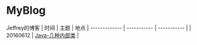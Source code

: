 # MyBlog
Jeffrey的博客
| 时间 | 主题 | 地点
| ------------- | ----------- | ----------- |
| 20160612 | [Java-几种内部类](https://github.com/jeffrey1995/MyBlog/issues/2) |
